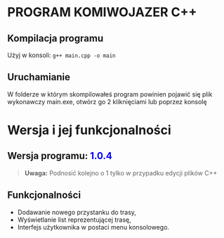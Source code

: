 # PROGRAM KOMIWOJAZER C++

## Kompilacja programu

Użyj w konsoli: `g++ main.cpp -o main`

## Uruchamianie

W folderze w którym skompilowałeś program powinien pojawić się plik wykonawczy main.exe, otwórz go 2 kliknięciami lub poprzez konsolę

# Wersja i jej funkcjonalności

## Wersja programu: <span style="color:blue">1.0.4</span>

> **Uwaga:** Podnosić kolejno o 1 tylko w przypadku edycji plików C++

## Funkcjonalności

- Dodawanie nowego przystanku do trasy,
- Wyświetlanie list reprezentującej trasę,
- Interfejs użytkownika w postaci menu konsolowego.
